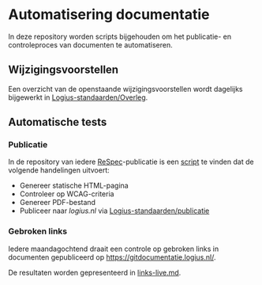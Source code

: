 # Automatisering documentatie

In deze repository worden scripts bijgehouden om het publicatie- en controleproces van documenten te automatiseren.

## Wijzigingsvoorstellen

Een overzicht van de openstaande wijzigingsvoorstellen wordt dagelijks bijgewerkt in [Logius-standaarden/Overleg](https://github.com/Logius-standaarden/Overleg).

## Automatische tests

### Publicatie
In de repository van iedere [ReSpec](https://respec.org/)-publicatie is een [script](scripts/build.yml) te vinden dat de volgende handelingen uitvoert:
* Genereer statische HTML-pagina
* Controleer op WCAG-criteria
* Genereer PDF-bestand
* Publiceer naar _logius.nl_ via [Logius-standaarden/publicatie](https://github.com/Logius-standaarden/publicatie)


### Gebroken links
Iedere maandagochtend draait een controle op gebroken links in documenten gepubliceerd op https://gitdocumentatie.logius.nl/.

De resultaten worden gepresenteerd in [links-live.md](links-live.md).
